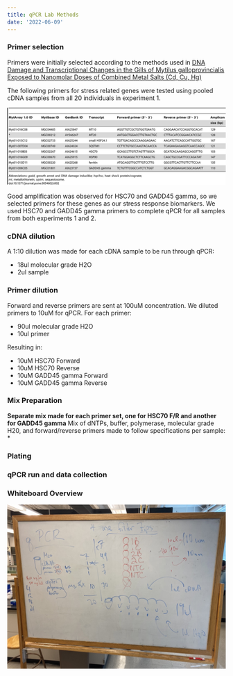 ```yaml
---
title: qPCR Lab Methods
date: '2022-06-09'
---
```


### Primer selection
Primers were initially selected according to the methods used in [DNA Damage and Transcriptional Changes in the Gills of Mytilus galloprovincialis Exposed to Nanomolar Doses of Combined Metal Salts (Cd, Cu, Hg)](https://journals.plos.org/plosone/article?id=10.1371/journal.pone.0054602#pone.0054602-Livak1)

The following primers for stress related genes were tested using pooled cDNA samples from all 20 individuals in experiment 1.

![image](https://github.com/afcoyle/fish541_lab/blob/main/assets/img/qPCR_PrimerList.jpeg?raw=true)

Good amplification was observed for HSC70 and GADD45 gamma, so we selected primers for these genes as our stress response biomarkers. We used HSC70 and GADD45 gamma primers to complete qPCR for all samples from both experiments 1 and 2.

### cDNA dilution
A 1:10 dilution was made for each cDNA sample to be run through qPCR:
* 18ul molecular grade H2O
* 2ul sample

### Primer dilution
Forward and reverse primers are sent at 100uM concentration. We diluted primers to 10uM for qPCR. For each primer:
* 90ul molecular grade H2O
* 10ul primer

Resulting in:
* 10uM HSC70 Forward
* 10uM HSC70 Reverse
* 10uM GADD45 gamma Forward
* 10uM GADD45 gamma Reverse

### Mix Preparation
**Separate mix made for each primer set, one for HSC70 F/R and another for GADD45 gamma** 
Mix of dNTPs, buffer, polymerase, molecular grade H20, and forward/reverse primers made to follow specifications per sample:
* 

### Plating

### qPCR run and data collection

### Whiteboard Overview
![image](https://github.com/afcoyle/fish541_lab/blob/main/assets/img/qPCR_methods_overview.jpeg?raw=true)